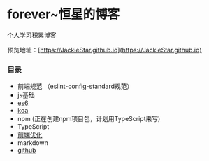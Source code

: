 # forever~恒星的博客
个人学习积累博客

预览地址：[https://JackieStar.github.io](https://JackieStar.github.io)

### 目录
- 前端规范 （eslint-config-standard规范）
- js基础
- [es6](https://jackiestar.github.io/es6/)
- [koa](https://github.com/JackieStar/hotboom)
- npm (正在创建npm项目包，计划用TypeScript来写)
- TypeScript 
- [前端优化](https://jackiestar.github.io/optimize/web.html)
- markdown
- [github](https://github.com/JackieStar/)
